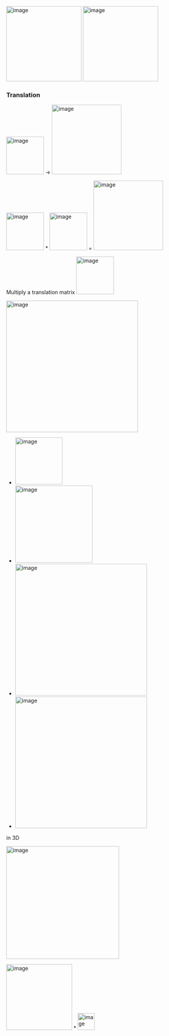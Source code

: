<img width="200" alt="image" src="https://user-images.githubusercontent.com/31954987/221908303-4c42e26d-dfd7-4ce8-8038-f861eec69a4c.png">

<img width="200" alt="image" src="https://user-images.githubusercontent.com/31954987/221907759-9e8eb145-b5bd-48d3-a741-8162a91aa386.png">

### Translation

<img width="100" alt="image" src="https://user-images.githubusercontent.com/31954987/222069519-0edc3af8-9f58-44e7-a33b-1c0c48aa7aa7.png"> -> <img width="185" alt="image" src="https://user-images.githubusercontent.com/31954987/222071962-0c3a8ab3-739e-465a-9b76-3ebd2f08b4c2.png">


<img width="100" alt="image" src="https://user-images.githubusercontent.com/31954987/222069519-0edc3af8-9f58-44e7-a33b-1c0c48aa7aa7.png"> * <img width="100" alt="image" src="https://user-images.githubusercontent.com/31954987/222070181-1b00f855-ab4a-4a77-be1c-b6937e2755af.png"> = <img width="185" alt="image" src="https://user-images.githubusercontent.com/31954987/222071962-0c3a8ab3-739e-465a-9b76-3ebd2f08b4c2.png">

Multiply a translation matrix <img width="100" alt="image" src="https://user-images.githubusercontent.com/31954987/222070181-1b00f855-ab4a-4a77-be1c-b6937e2755af.png">


<img width="350" alt="image" src="https://user-images.githubusercontent.com/31954987/222343509-c663c96e-ce6d-44c3-9b06-996d8eec7131.png">

- <img width="125" alt="image" src="https://user-images.githubusercontent.com/31954987/222359368-178a601b-dfdf-4fd6-adbc-ca8ef058dc41.png">

- <img width="205" alt="image" src="https://user-images.githubusercontent.com/31954987/222359782-9dbf8de1-3d41-42f8-a114-d9e574b27100.png">

- <img width="350" alt="image" src="https://user-images.githubusercontent.com/31954987/222362528-cf8e0501-dc59-45f3-8df1-fe1bdffa8125.png">

- <img width="350" alt="image" src="https://user-images.githubusercontent.com/31954987/222365564-31f76d99-a26f-4520-af79-41ca28f8faa8.png">

in 3D

<img width="300" alt="image" src="https://user-images.githubusercontent.com/31954987/222369003-c3a4a738-06a4-41ca-a7f9-51f9a6f77642.png">

<img width="175" alt="image" src="https://user-images.githubusercontent.com/31954987/222371004-dabf7985-8c57-420e-8a7a-0732c6490c4b.png"> * <img width="45" alt="image" src="https://user-images.githubusercontent.com/31954987/222374049-9ea4398b-67de-41e8-a926-7b5575d8a1ed.png">
